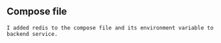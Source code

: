 ## Compose file 
``I added redis to the compose file and its environment variable to backend service.``

